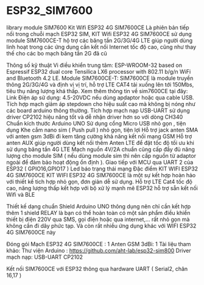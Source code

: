 # ESP32_SIM7600
library module SIM7600
Kit Wifi ESP32 4G SIM7600CE
Là phiên bản tiếp nối trong chuỗi mạch ESP32 SIM, KIT Wifi ESP32 4G SIM7600CE sử dụng module SIM7600CE-T hộ trợ các băng tần 2G/3G/4G LTE giúp người dùng linh hoạt trong các ứng dụng cần kết nối Internet tốc độ cao, cũng như thay thế cho các bo mạch băng tần 2G đã cũ

Thông số kỹ thuật
Vi điều khiển trung tâm: ESP-WROOM-32 based on Espressif ESP32 dual core Tensilica LX6 processor with 802.11 b/g/n WiFi and Bluetooth 4.2 LE.
Module SIM7600CE-T: SIM7600CE là module truyền thông 2G/3G/4G và định vị vị trí, hỗ trợ LTE CAT4 tải xuống lên tới 150Mbs, tiêu thụ năng lượng khá thấp.  Xem thêm thông tin về sim7600CE tại đây: Link
Điện áp sử dụng: 4.5-20VDC nếu dùng apdaptor hoặc qua cable USB. Tích hợp mạch giảm áp stepdown cho hiệu suất cao mà không bị nóng như các board arduino thông thường.
Tích hợp mạch nạp USB-UART sử dụng driver CP2102 hiệu năng tốt và dễ nhận driver hơn so với dòng CH340
Chuẩn kích thước Arduino UNO
Sử dụng cổng Micro USB nhỏ gọn , tiện dụng
Khe cắm nano sim ( Push pull ) nhỏ gọn, tiện lợi
Hỗ trợ jack anten SMA với  anten gsm 3dBi đi kem tăng cường khả năng kết nối mạng GSM
Hỗ trợ anten AUX giúp người dùng kết nối thêm Anten LTE để đặt tốc độ tối ưu khi sử dụng băng tần 4G LTE
Mạch nguồn 4V/2A chuẩn cũng cấp đầy đủ năng lượng cho module SIM ( nếu dùng module sim thì nên cấp nguồn từ adaptor ngoài để đảm bảo hoạt động ổn định ).
Giao tiếp với MCU qua UART 2 của ESP32 ( GPIO16,GPIO17 )
Led báo trạng thái mạng
Đặc điểm KIT WIFI ESP32 4G SIM7600CE
KIT WIFI ESP32 4G SIM7600CE là một sự kết hợp hoàn hảo với thiết kế tich hợp nhỏ gọn, đơn giản dễ sử dụng. Hỗ trợ LTE Cat4 tốc độ cao, năng lượng thấp kết hợp với bộ xử lý mạnh mẽ ESP32 hỗ trợ sẵn kết nối Wifi và BLE

Thiết kế dạng chuẩn Shield Arduino UNO thông dụng nên chỉ cần kết hợp thêm 1 shield RELAY là bạn có thể hoàn toàn có một sản phẩm điều khiển thiết bị điện 220V qua SMS, gọi điện hoặc qua internet,… rất nhỏ gọn mà không cần đi dây phức tạp. Và còn rất nhiều ứng dụng khác với WIFI ESP32 4G SIM7600CE  này

Đóng gói
Mạch ESP32 4G SIM7600CE : 1
Anten GSM 3dBi: 1
Tài liệu tham khảo:
Thư viện Arduino : https://github.com/aht-lab/esp32-sim800
Driver mạch nạp: USB-UART CP2102

Kết nối SIM7600CE với ESP32 thông qua hardware UART ( Serial2, chân 16,17 )
 







 
